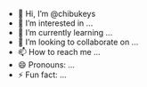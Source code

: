 - 👋 Hi, I’m @chibukeys
- 👀 I’m interested in ...
- 🌱 I’m currently learning ...
- 💞️ I’m looking to collaborate on ...
- 📫 How to reach me ...
- 😄 Pronouns: ...
- ⚡ Fun fact: ...

<!---
chibukeys/chibukeys is a ✨ special ✨ repository because its `README.md` (this file) appears on your GitHub profile.
You can click the Preview link to take a look at your changes.
--->
